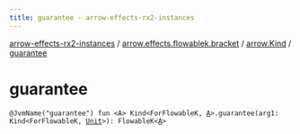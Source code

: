 ```yaml
---
title: guarantee - arrow-effects-rx2-instances
---
```


[arrow-effects-rx2-instances](../../index.html) / [arrow.effects.flowablek.bracket](../index.html) / [arrow.Kind](index.html) / [guarantee](./guarantee.html)

# guarantee

`@JvmName("guarantee") fun <A> Kind<ForFlowableK, `[`A`](guarantee.html#A)`>.guarantee(arg1: Kind<ForFlowableK, `[`Unit`](https://kotlinlang.org/api/latest/jvm/stdlib/kotlin/-unit/index.html)`>): FlowableK<`[`A`](guarantee.html#A)`>`